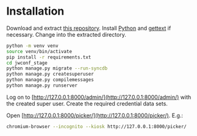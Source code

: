 # Installation

Download and extract [this repository](https://github.com/zigellsn/JWConfStage/archive/master.zip).
Install [Python](https://www.python.org/) and [gettext](https://www.gnu.org/software/gettext/gettext.html) if necessary.
Change into the extracted directory.

```bash
python -m venv venv
source venv/bin/activate
pip install -r requirements.txt
cd jwconf_stage
python manage.py migrate --run-syncdb
python manage.py createsuperuser
python manage.py compilemessages
python manage.py runserver
```

Log on to [http://127.0.0.1:8000/admin/](http://127.0.0.1:8000/admin/) with the created super user.
Create the required credential data sets.

Open [http://127.0.0.1:8000/picker/](http://127.0.0.1:8000/picker/). E.g.:
```bash
chromium-browser --incognito --kiosk http://127.0.0.1:8000/picker/
```